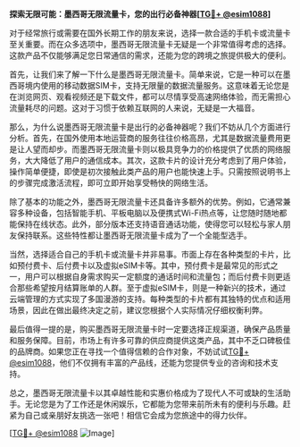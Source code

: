 **探索无限可能：墨西哥无限流量卡，您的出行必备神器[[TG💪+ @esim1088](https://t.me/s/esim1088)]**

对于经常旅行或需要在国外长期工作的朋友来说，选择一款合适的手机卡或流量卡至关重要。而在众多选项中，墨西哥无限流量卡无疑是一个非常值得考虑的选择。这款产品不仅能够满足您日常通信的需求，还能为您的跨境之旅提供极大的便利。

首先，让我们来了解一下什么是墨西哥无限流量卡。简单来说，它是一种可以在墨西哥境内使用的移动数据SIM卡，支持无限量的数据流量服务。这意味着无论您是在浏览网页、观看视频还是下载文件，都可以尽情享受高速网络体验，而无需担心流量耗尽的问题。这对于习惯于依赖互联网的人来说，无疑是一大福音。

那么，为什么说墨西哥无限流量卡是出行的必备神器呢？我们不妨从几个方面进行分析。首先，在国外使用本地运营商的服务往往价格高昂，尤其是数据流量费用更是让人望而却步。而墨西哥无限流量卡则以极具竞争力的价格提供了优质的网络服务，大大降低了用户的通信成本。其次，这款卡片的设计充分考虑到了用户体验，操作简单便捷，即使是初次接触此类产品的用户也能快速上手。只需按照说明书上的步骤完成激活流程，即可立即开始享受畅快的网络生活。

除了基本的功能之外，墨西哥无限流量卡还具备许多额外的优势。例如，它通常兼容多种设备，包括智能手机、平板电脑以及便携式Wi-Fi热点等，让您随时随地都能保持在线状态。此外，部分版本还支持语音通话功能，使得您可以轻松与家人朋友保持联系。这些特性都让墨西哥无限流量卡成为了一个全能型选手。

当然，选择适合自己的手机卡或流量卡并非易事。市面上存在各种类型的卡片，比如预付费卡、后付费卡以及虚拟eSIM卡等。其中，预付费卡是最常见的形式之一，用户可以根据自身需求购买一定额度的通话时间和流量包；而后付费卡则更适合那些希望按月结算账单的人群。至于虚拟eSIM卡，则是一种新兴的技术，通过云端管理的方式实现了多国漫游的支持。每种类型的卡片都有其独特的优点和适用场景，因此在做出最终决定之前，建议您根据个人实际情况仔细权衡利弊。

最后值得一提的是，购买墨西哥无限流量卡时一定要选择正规渠道，确保产品质量和服务保障。目前，市场上有许多可靠的供应商提供这类产品，其中不乏口碑极佳的品牌商。如果您正在寻找一个值得信赖的合作对象，不妨试试[TG💪+ @esim1088](https://t.me/s/esim1088)，他们不仅拥有丰富的产品线，还能为您提供专业的咨询和技术支持。

总之，墨西哥无限流量卡以其卓越性能和实惠价格成为了现代人不可或缺的生活助手。无论您是为了工作还是休闲娱乐，它都能为您带来前所未有的便利与乐趣。赶紧为自己或亲朋好友挑选一张吧！相信它会成为您旅途中的得力伙伴。

[[TG💪+ @esim1088](https://t.me/s/esim1088) ![Image](https://i.postimg.cc/4NQfJmqS/Snipaste-2025-05-13-00-14-12.png)]